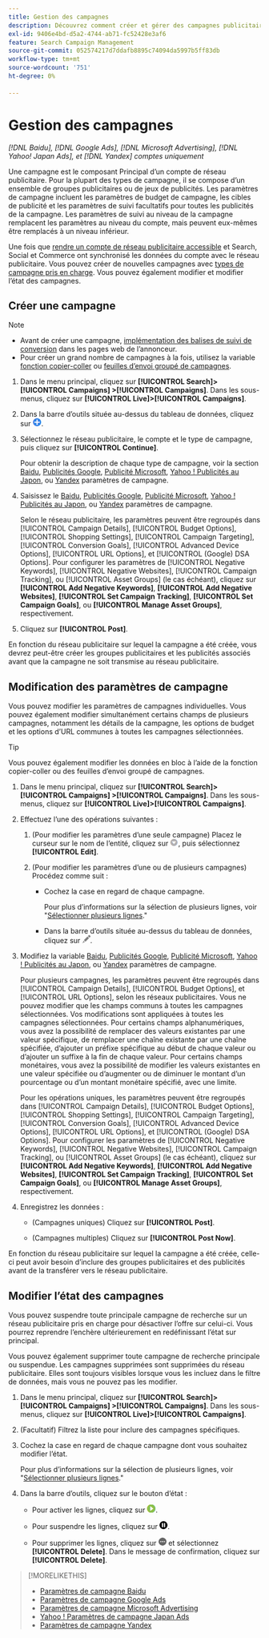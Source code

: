 ```yaml
---
title: Gestion des campagnes
description: Découvrez comment créer et gérer des campagnes publicitaires.
exl-id: 9406e4bd-d5a2-4744-ab71-fc52428e3af6
feature: Search Campaign Management
source-git-commit: 052574217d7ddafb8895c74094da5997b5ff83db
workflow-type: tm+mt
source-wordcount: '751'
ht-degree: 0%

---
```


# Gestion des campagnes

*[!DNL Baidu], [!DNL Google Ads], [!DNL Microsoft Advertising], [!DNL Yahoo! Japan Ads], et [!DNL Yandex] comptes uniquement*

Une campagne est le composant Principal d’un compte de réseau publicitaire. Pour la plupart des types de campagne, il se compose d’un ensemble de groupes publicitaires ou de jeux de publicités. Les paramètres de campagne incluent les paramètres de budget de campagne, les cibles de publicité et les paramètres de suivi facultatifs pour toutes les publicités de la campagne. Les paramètres de suivi au niveau de la campagne remplacent les paramètres au niveau du compte, mais peuvent eux-mêmes être remplacés à un niveau inférieur.

Une fois que [rendre un compte de réseau publicitaire accessible](/help/search-social-commerce/campaign-management/accounts/ad-network-account-manage.md) et Search, Social et Commerce ont synchronisé les données du compte avec le réseau publicitaire. Vous pouvez créer de nouvelles campagnes avec [types de campagne pris en charge](/help/search-social-commerce/introduction/supported-inventory.md). Vous pouvez également modifier et modifier l’état des campagnes.

## Créer une campagne

>[!NOTE]
>
>* Avant de créer une campagne, [implémentation des balises de suivi de conversion](/help/search-social-commerce/tracking/conversion-tracking-about.md) dans les pages web de l’annonceur.
>* Pour créer un grand nombre de campagnes à la fois, utilisez la variable [fonction copier-coller](/help/search-social-commerce/campaign-management/campaigns/copy-paste.md) ou [feuilles d’envoi groupé de campagnes](/help/search-social-commerce/campaign-management/bulksheets/bulksheet-about.md).

1. Dans le menu principal, cliquez sur **[!UICONTROL Search]> [!UICONTROL Campaigns] >[!UICONTROL Campaigns]**. Dans les sous-menus, cliquez sur **[!UICONTROL Live]>[!UICONTROL Campaigns]**.

1. Dans la barre d’outils située au-dessus du tableau de données, cliquez sur ![Créer](/help/search-social-commerce/assets/add.png "Créer").

1. Sélectionnez le réseau publicitaire, le compte et le type de campagne, puis cliquez sur **[!UICONTROL Continue]**.

   Pour obtenir la description de chaque type de campagne, voir la section [Baidu](/help/search-social-commerce/campaign-management/campaigns/campaign-settings-baidu.md), [Publicités Google](/help/search-social-commerce/campaign-management/campaigns/campaign-settings-google.md), [Publicité Microsoft](/help/search-social-commerce/campaign-management/campaigns/campaign-settings-microsoft.md), [Yahoo ! Publicités au Japon](/help/search-social-commerce/campaign-management/campaigns/campaign-settings-yahoo-japan.md), ou [Yandex](/help/search-social-commerce/campaign-management/campaigns/campaign-settings-yandex.md) paramètres de campagne.

1. Saisissez le [Baidu](/help/search-social-commerce/campaign-management/campaigns/campaign-settings-baidu.md), [Publicités Google](/help/search-social-commerce/campaign-management/campaigns/campaign-settings-google.md), [Publicité Microsoft](/help/search-social-commerce/campaign-management/campaigns/campaign-settings-microsoft.md), [Yahoo ! Publicités au Japon](/help/search-social-commerce/campaign-management/campaigns/campaign-settings-yahoo-japan.md), ou [Yandex](/help/search-social-commerce/campaign-management/campaigns/campaign-settings-yandex.md) paramètres de campagne.

   Selon le réseau publicitaire, les paramètres peuvent être regroupés dans [!UICONTROL Campaign Details], [!UICONTROL Budget Options], [!UICONTROL Shopping Settings], [!UICONTROL Campaign Targeting], [!UICONTROL Conversion Goals], [!UICONTROL Advanced Device Options], [!UICONTROL URL Options], et [!UICONTROL (Google) DSA Options]. Pour configurer les paramètres de [!UICONTROL Negative Keywords], [!UICONTROL Negative Websites], [!UICONTROL Campaign Tracking], ou [!UICONTROL Asset Groups] (le cas échéant), cliquez sur **[!UICONTROL Add Negative Keywords]**, **[!UICONTROL Add Negative Websites]**, **[!UICONTROL Set Campaign Tracking]**, **[!UICONTROL Set Campaign Goals]**, ou **[!UICONTROL Manage Asset Groups]**, respectivement.

1. Cliquez sur **[!UICONTROL Post]**.

En fonction du réseau publicitaire sur lequel la campagne a été créée, vous devrez peut-être créer les groupes publicitaires et les publicités associés avant que la campagne ne soit transmise au réseau publicitaire.

## Modification des paramètres de campagne

Vous pouvez modifier les paramètres de campagnes individuelles. Vous pouvez également modifier simultanément certains champs de plusieurs campagnes, notamment les détails de la campagne, les options de budget et les options d’URL communes à toutes les campagnes sélectionnées.

>[!TIP]
>
>Vous pouvez également modifier les données en bloc à l’aide de la fonction copier-coller ou des feuilles d’envoi groupé de campagnes.

1. Dans le menu principal, cliquez sur **[!UICONTROL Search]> [!UICONTROL Campaigns] >[!UICONTROL Campaigns]**. Dans les sous-menus, cliquez sur **[!UICONTROL Live]>[!UICONTROL Campaigns]**.

1. Effectuez l’une des opérations suivantes :

   1. (Pour modifier les paramètres d’une seule campagne) Placez le curseur sur le nom de l’entité, cliquez sur ![Icône Menu](/help/search-social-commerce/assets/arrow-dropdown-menu.png "Icône Menu"), puis sélectionnez **[!UICONTROL Edit]**.

   1. (Pour modifier les paramètres d’une ou de plusieurs campagnes) Procédez comme suit :

      * Cochez la case en regard de chaque campagne.

        Pour plus d’informations sur la sélection de plusieurs lignes, voir &quot;[Sélectionner plusieurs lignes](/help/search-social-commerce/common-tasks/navigation-editing-selection/multiple-rows-select.md).&quot;

      * Dans la barre d’outils située au-dessus du tableau de données, cliquez sur ![Modifier](/help/search-social-commerce/assets/edit.png "Modifier").

1. Modifiez la variable [Baidu](/help/search-social-commerce/campaign-management/campaigns/campaign-settings-baidu.md), [Publicités Google](/help/search-social-commerce/campaign-management/campaigns/campaign-settings-google.md), [Publicité Microsoft](/help/search-social-commerce/campaign-management/campaigns/campaign-settings-microsoft.md), [Yahoo ! Publicités au Japon](/help/search-social-commerce/campaign-management/campaigns/campaign-settings-yahoo-japan.md), ou [Yandex](/help/search-social-commerce/campaign-management/campaigns/campaign-settings-yandex.md) paramètres de campagne.

   Pour plusieurs campagnes, les paramètres peuvent être regroupés dans [!UICONTROL Campaign Details], [!UICONTROL Budget Options], et [!UICONTROL URL Options], selon les réseaux publicitaires. Vous ne pouvez modifier que les champs communs à toutes les campagnes sélectionnées. Vos modifications sont appliquées à toutes les campagnes sélectionnées. Pour certains champs alphanumériques, vous avez la possibilité de remplacer des valeurs existantes par une valeur spécifique, de remplacer une chaîne existante par une chaîne spécifiée, d’ajouter un préfixe spécifique au début de chaque valeur ou d’ajouter un suffixe à la fin de chaque valeur. Pour certains champs monétaires, vous avez la possibilité de modifier les valeurs existantes en une valeur spécifiée ou d’augmenter ou de diminuer le montant d’un pourcentage ou d’un montant monétaire spécifié, avec une limite.

   Pour les opérations uniques, les paramètres peuvent être regroupés dans [!UICONTROL Campaign Details], [!UICONTROL Budget Options], [!UICONTROL Shopping Settings], [!UICONTROL Campaign Targeting], [!UICONTROL Conversion Goals], [!UICONTROL Advanced Device Options], [!UICONTROL URL Options], et [!UICONTROL (Google) DSA Options]. Pour configurer les paramètres de [!UICONTROL Negative Keywords], [!UICONTROL Negative Websites], [!UICONTROL Campaign Tracking], ou [!UICONTROL Asset Groups] (le cas échéant), cliquez sur **[!UICONTROL Add Negative Keywords]**, **[!UICONTROL Add Negative Websites]**, **[!UICONTROL Set Campaign Tracking]**, **[!UICONTROL Set Campaign Goals]**, ou **[!UICONTROL Manage Asset Groups]**, respectivement.

1. Enregistrez les données :

   * (Campagnes uniques) Cliquez sur **[!UICONTROL Post]**.

   * (Campagnes multiples) Cliquez sur **[!UICONTROL Post Now]**.

En fonction du réseau publicitaire sur lequel la campagne a été créée, celle-ci peut avoir besoin d’inclure des groupes publicitaires et des publicités avant de la transférer vers le réseau publicitaire.

## Modifier l’état des campagnes

Vous pouvez suspendre toute principale campagne de recherche sur un réseau publicitaire pris en charge pour désactiver l’offre sur celui-ci. Vous pourrez reprendre l’enchère ultérieurement en redéfinissant l’état sur principal.

Vous pouvez également supprimer toute campagne de recherche principale ou suspendue. Les campagnes supprimées sont supprimées du réseau publicitaire. Elles sont toujours visibles lorsque vous les incluez dans le filtre de données, mais vous ne pouvez pas les modifier.

1. Dans le menu principal, cliquez sur **[!UICONTROL Search]> [!UICONTROL Campaigns] >[!UICONTROL Campaigns]**. Dans les sous-menus, cliquez sur **[!UICONTROL Live]>[!UICONTROL Campaigns]**.

1. (Facultatif) Filtrez la liste pour inclure des campagnes spécifiques.

1. Cochez la case en regard de chaque campagne dont vous souhaitez modifier l’état.

   Pour plus d’informations sur la sélection de plusieurs lignes, voir &quot;[Sélectionner plusieurs lignes](/help/search-social-commerce/common-tasks/navigation-editing-selection/multiple-rows-select.md).&quot;

1. Dans la barre d’outils, cliquez sur le bouton d’état :

   * Pour activer les lignes, cliquez sur ![Activer](/help/search-social-commerce/assets/activate.png "Activer").

   * Pour suspendre les lignes, cliquez sur ![Pause](/help/search-social-commerce/assets/pause.png "Pause").

   * Pour supprimer les lignes, cliquez sur ![Plus](/help/search-social-commerce/assets/more.png "Plus") et sélectionnez **[!UICONTROL Delete]**. Dans le message de confirmation, cliquez sur **[!UICONTROL Delete]**.

>[!MORELIKETHIS]
>
>* [Paramètres de campagne Baidu](/help/search-social-commerce/campaign-management/campaigns/campaign-settings-baidu.md)
>* [Paramètres de campagne Google Ads](/help/search-social-commerce/campaign-management/campaigns/campaign-settings-google.md)
>* [Paramètres de campagne Microsoft Advertising](/help/search-social-commerce/campaign-management/campaigns/campaign-settings-microsoft.md)
>* [Yahoo ! Paramètres de campagne Japan Ads](/help/search-social-commerce/campaign-management/campaigns/campaign-settings-yahoo-japan.md)
>* [Paramètres de campagne Yandex](/help/search-social-commerce/campaign-management/campaigns/campaign-settings-yandex.md)
